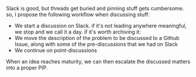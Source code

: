 Slack is good, but threads get buried and pinning stuff gets cumbersome. so, I
propose the following workflow when discussing stuff:
* We start a discussion on Slack. if it's not leading anywhere meaningful, we
  stop and we call it a day. if it's worth archiving it:
* We move the description of the problem to be discussed to a Github Issue,
  along with some of the pre-discussions that we had on Slack
* We continue on point-discussions

When an idea reaches maturity, we can then escalate the discussed matters into a
proper PIP.
